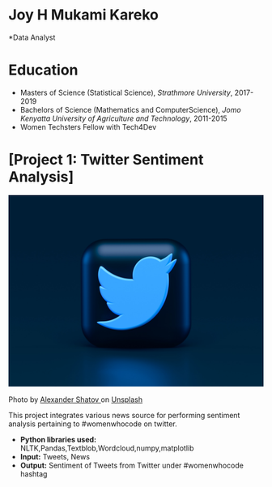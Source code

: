 # Joy H Mukami Kareko
*Data Analyst

# Education
* Masters of Science (Statistical Science), *Strathmore University*, 2017-2019
* Bachelors of Science (Mathematics and ComputerScience), *Jomo Kenyatta University of Agriculture and Technology*, 2011-2015
* Women Techsters Fellow with Tech4Dev

# [Project 1: Twitter Sentiment Analysis]
![alt text](alexander-shatov-k1xf2D7jWUs-unsplash.jpg)
 
Photo by 
<a href="https://unsplash.com/@alexbemore?utm_source=unsplash&utm_medium=referral&utm_content=creditCopyText">
Alexander Shatov
</a> 
on 
<a href="https://unsplash.com/s/photos/twitter?utm_source=unsplash&utm_medium=referral&utm_content=creditCopyText">
Unsplash
</a>

This project integrates various news source for performing sentiment analysis pertaining to #womenwhocode on twitter.
* **Python libraries used:** NLTK,Pandas,Textblob,Wordcloud,numpy,matplotlib
* **Input:** Tweets, News
* **Output:** Sentiment of Tweets from Twitter under #womenwhocode hashtag


